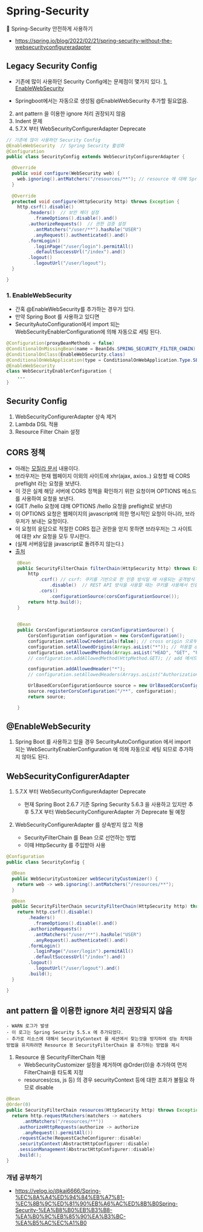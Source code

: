 # Spring-Security
:leaves: Spring-Security 안전하게 사용하기
- https://spring.io/blog/2022/02/21/spring-security-without-the-websecurityconfigureradapter

## Legacy Security Config ##
- 기존에 많이 사용하던 Security Config에는 문제점이 몇가지 있다.
[1. EnableWebSecurity](#1-EnableWebSecurity)

- Springboot에서는 자동으로 생성됨 @EnableWebSecurity 추가할 필요없음.
2. ant pattern 을 이용한 ignore 처리 권장되지 않음
3. Indent 문제
4. 5.7.X 부터 WebSecurityConfigurerAdapter Deprecate

````java
// 기존에 많이 사용하던 Security Config
@EnableWebSecurity  // Spring Security 활성화
@Configuration
public class SecurityConfig extends WebSecurityConfigurerAdapter {

  @Override
  public void configure(WebSecurity web) {
    web.ignoring().antMatchers("/resources/**"); // resource 에 대해 Spring Security FilterChain 제외
  }
  
  @Override
  protected void configure(HttpSecurity http) throws Exception {
    http.csrf().disable()
        .headers()  // 보안 헤더 설정
          .frameOptions().disable().and()
        .authorizeRequests()  // 권한 검증 설정
          .antMatchers("/user/**").hasRole("USER")
          .anyRequest().authenticated().and()
        .formLogin()
          .loginPage("/user/login").permitAll()
          .defaultSuccessUrl("/index").and()
        .logout()
          .logoutUrl("/user/logout");
  }

}
````

### 1. EnableWebSecurity ###
- 간혹 @EnableWebSecurity를 추가하는 경우가 있다. 
- 만약 Spring Boot 를 사용하고 있디면
- SecurityAutoConfiguration에서 import 되는 WebSecurityEnablerConfiguration에 의해 자동으로 세팅 된다.

````java
@Configuration(proxyBeanMethods = false)
@ConditionalOnMissingBean(name = BeanIds.SPRING_SECURITY_FILTER_CHAIN)
@ConditionalOnClass(EnableWebSecurity.class)
@ConditionalOnWebApplication(type = ConditionalOnWebApplication.Type.SERVLET)
@EnableWebSecurity
class WebSecurityEnablerConfiguration {
    ...
}
````




## Security Config ##
1. WebSecurityConfigurerAdapter 상속 제거
2. Lambda DSL 적용
3. Resource Filter Chain 설정



## CORS 정책 ##
- 아래는 [모질라 문서](https://developer.mozilla.org/ko/docs/Web/HTTP/CORS) 내용이다.
- 브라우저는 현재 웹페이지 이외의 사이트에 xhr(ajax, axios..) 요청할 때 CORS preflight 라는 요청을 보낸다. 
- 이 것은 실제 해당 서버에 CORS 정책을 확인하기 위한 요청이며 OPTIONS 메소드를 사용하여 요청을 보낸다.
- (GET /hello 요청에 대해 OPTIONS /hello 요청을 preflight로 보낸다)
- 이 OPTIONS 요청은 웹페이지의 javascript에 의한 명시적인 요청이 아니라, 브라우저가 보내는 요청이다. 
- 이 요청의 응답으로 적절한 CORS 접근 권한을 얻지 못하면 브라우저는 그 사이트에 대한 xhr 요청을 모두 무시한다.
- (실제 서버응답을 javascript로 돌려주지 않는다.)
- [출처](https://oddpoet.net/blog/2017/04/27/cors-with-spring-security/)


````java
    @Bean
    public SecurityFilterChain filterChain(HttpSecurity http) throws Exception {
        http
        	.csrf() // csrf: 쿠키를 기반으로 한 인증 방식일 때 사용되는 공격방식 // CSRF 토큰 방식을 사용해서 인증을 진행필요
        		.disable()  // REST API 방식을 사용할 때는 쿠키를 사용해서 인증하는 방식을 잘 사용하지 않기에 설정을 꺼두어도 무방하다.
        	.cors()
        		.configurationSource(corsConfigurationSource());
        return http.build();
    }
    
    
    @Bean
    public CorsConfigurationSource corsConfigurationSource() {
        CorsConfiguration configuration = new CorsConfiguration();
        configuration.setAllowCredentials(false); // cross origin 으로부터 인증을 위한 쿠키 정보를 받을지 여부
        configuration.setAllowedOrigins(Arrays.asList("*")); // 허용할 origin 정보
        configuration.setAllowedMethods(Arrays.asList("HEAD", "GET", "POST", "PUT")); // 허용할 http methods.
        // configuration.addAllowedMethod(HttpMethod.GET); // add 메서드는 하나만 등록할때 사용한다.

        configuration.addAllowedHeader("*");
        // configuration.setAllowedHeaders(Arrays.asList("Authorization", "Cache-Control", "Content-Type"));

        UrlBasedCorsConfigurationSource source = new UrlBasedCorsConfigurationSource();
        source.registerCorsConfiguration("/**", configuration);
        return source;

    }
````

## @EnableWebSecurity ##
1. Spring Boot 를 사용하고 있을 경우 SecurityAutoConfiguration 에서 import 되는 WebSecurityEnablerConfiguration 에 의해 자동으로 세팅 되므로 추가하지 않아도 된다.

## WebSecurityConfigurerAdapter ##
1. 5.7.X 부터 WebSecurityConfigurerAdapter Deprecate
    - 현재 Spring Boot 2.6.7 기준 Spring Security 5.6.3 을 사용하고 있지만 추후 5.7.X 부터 WebSecurityConfigurerAdapter 가 Deprecate 될 예정

2. WebSecurityConfigurerAdapter 를 상속받지 않고 적용
    - SecurityFilterChain 를 Bean 으로 선언하는 방법
    - 이때 HttpSecurity 를 주입받아 사용
````java
@Configuration
public class SecurityConfig {

  @Bean
  public WebSecurityCustomizer webSecurityCustomizer() {
    return web -> web.ignoring().antMatchers("/resources/**");
  }

  @Bean
  public SecurityFilterChain securityFilterChain(HttpSecurity http) throws Exception {
    return http.csrf().disable()
        .headers()
          .frameOptions().disable().and()
        .authorizeRequests()
          .antMatchers("/user/**").hasRole("USER")
          .anyRequest().authenticated().and()
        .formLogin()
          .loginPage("/user/login").permitAll()
          .defaultSuccessUrl("/index").and()
        .logout()
          .logoutUrl("/user/logout").and()
        .build();
  }

}
````

## ant pattern 을 이용한 ignore 처리 권장되지 않음 ##
    - WARN 로그가 발생
    - 이 로그는 Spring Security 5.5.x 에 추가되었다.
    - 추가로 리소스에 대해서 SecurityContext 를 세션에서 찾는것을 방지하여 성능 최적화 방법을 유지하려면 Resource 용 SecurityFilterChain 을 추가하는 방법을 제시

1. Resource 용 SecurityFilterChain 적용
    - WebSecurityCustomizer 설정을 제거하며 @Order(0)을 추가하여 먼저 FilterChain을 타도록 지정
    - resources(css, js 등) 의 경우 securityContext 등에 대한 조회가 불필요 하므로 disable
````java
@Bean
@Order(0)
public SecurityFilterChain resources(HttpSecurity http) throws Exception {
  return http.requestMatchers(matchers -> matchers
      .antMatchers("/resources/**"))
    .authorizeHttpRequests(authorize -> authorize
      .anyRequest().permitAll())
    .requestCache(RequestCacheConfigurer::disable)
    .securityContext(AbstractHttpConfigurer::disable)
    .sessionManagement(AbstractHttpConfigurer::disable)
    .build();
}
````


### 개념 공부하기 ###
- https://velog.io/@kai6666/Spring-%EC%8A%A4%ED%94%84%EB%A7%81-%EC%8B%9C%ED%81%90%EB%A6%AC%ED%8B%B0Spring-Security-%EA%B8%B0%EB%B3%B8-%EA%B0%9C%EB%85%90%EA%B3%BC-%EA%B5%AC%EC%A1%B0
